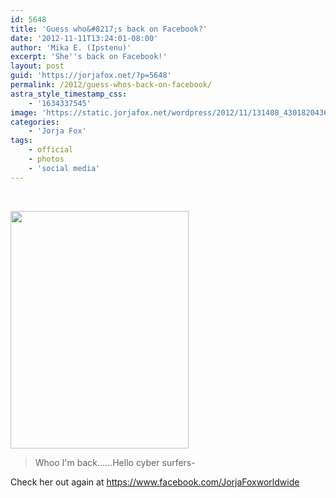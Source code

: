 ```yaml
---
id: 5648
title: 'Guess who&#8217;s back on Facebook?'
date: '2012-11-11T13:24:01-08:00'
author: 'Mika E. (Ipstenu)'
excerpt: 'She''s back on Facebook!'
layout: post
guid: 'https://jorjafox.net/?p=5648'
permalink: /2012/guess-whos-back-on-facebook/
astra_style_timestamp_css:
    - '1634337545'
image: 'https://static.jorjafox.net/wordpress/2012/11/131408_430182043698312_1145640108_o.jpg'
categories:
    - 'Jorja Fox'
tags:
    - official
    - photos
    - 'social media'
---
```


&nbsp;

<a href="https://www.facebook.com/photo.php?fbid=430182043698312&amp;set=a.342411762475341.75309.342354322481085&amp;type=1&amp;permPage=1"><img class="aligncenter size-large wp-image-5649" title="I'm Back" src="//static.jorjafox.net/wordpress/2012/11/131408_430182043698312_1145640108_o-188x250.jpg" alt="" width="285" height="380" /></a>
<blockquote>Whoo I'm back......Hello cyber surfers-</blockquote>
Check her out again at <a href="https://www.facebook.com/JorjaFoxworldwide">https://www.facebook.com/JorjaFoxworldwide</a>